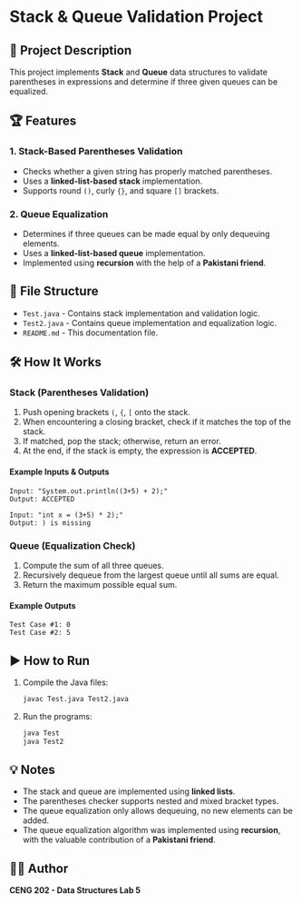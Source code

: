 # Stack & Queue Validation Project

## 📌 Project Description
This project implements **Stack** and **Queue** data structures to validate parentheses in expressions and determine if three given queues can be equalized.

## 🏆 Features
### 1. **Stack-Based Parentheses Validation**
- Checks whether a given string has properly matched parentheses.
- Uses a **linked-list-based stack** implementation.
- Supports round `()`, curly `{}`, and square `[]` brackets.

### 2. **Queue Equalization**
- Determines if three queues can be made equal by only dequeuing elements.
- Uses a **linked-list-based queue** implementation.
- Implemented using **recursion** with the help of a **Pakistani friend**.

## 📂 File Structure
- `Test.java` - Contains stack implementation and validation logic.
- `Test2.java` - Contains queue implementation and equalization logic.
- `README.md` - This documentation file.

## 🛠️ How It Works
### Stack (Parentheses Validation)
1. Push opening brackets `(`, `{`, `[` onto the stack.
2. When encountering a closing bracket, check if it matches the top of the stack.
3. If matched, pop the stack; otherwise, return an error.
4. At the end, if the stack is empty, the expression is **ACCEPTED**.

#### Example Inputs & Outputs
```
Input: "System.out.println((3+5) + 2);"
Output: ACCEPTED

Input: "int x = (3+5) * 2);"
Output: ) is missing
```

### Queue (Equalization Check)
1. Compute the sum of all three queues.
2. Recursively dequeue from the largest queue until all sums are equal.
3. Return the maximum possible equal sum.

#### Example Outputs
```
Test Case #1: 0
Test Case #2: 5
```

## ▶️ How to Run
1. Compile the Java files:
   ```bash
   javac Test.java Test2.java
   ```
2. Run the programs:
   ```bash
   java Test
   java Test2
   ```

## 💡 Notes
- The stack and queue are implemented using **linked lists**.
- The parentheses checker supports nested and mixed bracket types.
- The queue equalization only allows dequeuing, no new elements can be added.
- The queue equalization algorithm was implemented using **recursion**, with the valuable contribution of a **Pakistani friend**.

## 👨‍💻 Author
**CENG 202 - Data Structures Lab 5**

